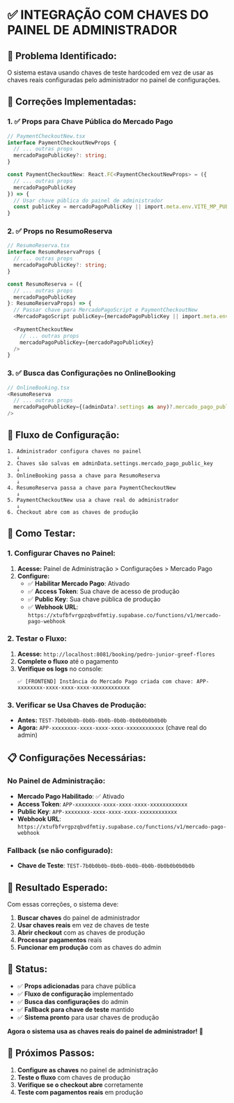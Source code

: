 # ✅ **INTEGRAÇÃO COM CHAVES DO PAINEL DE ADMINISTRADOR**

## 🚨 **Problema Identificado:**

O sistema estava usando chaves de teste hardcoded em vez de usar as chaves reais configuradas pelo administrador no painel de configurações.

## 🔧 **Correções Implementadas:**

### **1. ✅ Props para Chave Pública do Mercado Pago**
```typescript
// PaymentCheckoutNew.tsx
interface PaymentCheckoutNewProps {
  // ... outras props
  mercadoPagoPublicKey?: string;
}

const PaymentCheckoutNew: React.FC<PaymentCheckoutNewProps> = ({
  // ... outras props
  mercadoPagoPublicKey
}) => {
  // Usar chave pública do painel de administrador
  const publicKey = mercadoPagoPublicKey || import.meta.env.VITE_MP_PUBLIC_KEY || 'TEST-7b0b0b0b-0b0b-0b0b-0b0b-0b0b0b0b0b0b';
}
```

### **2. ✅ Props no ResumoReserva**
```typescript
// ResumoReserva.tsx
interface ResumoReservaProps {
  // ... outras props
  mercadoPagoPublicKey?: string;
}

const ResumoReserva = ({ 
  // ... outras props
  mercadoPagoPublicKey
}: ResumoReservaProps) => {
  // Passar chave para MercadoPagoScript e PaymentCheckoutNew
  <MercadoPagoScript publicKey={mercadoPagoPublicKey || import.meta.env.VITE_MP_PUBLIC_KEY || "TEST-7b0b0b0b-0b0b-0b0b-0b0b-0b0b0b0b0b0b"} />
  
  <PaymentCheckoutNew
    // ... outras props
    mercadoPagoPublicKey={mercadoPagoPublicKey}
  />
}
```

### **3. ✅ Busca das Configurações no OnlineBooking**
```typescript
// OnlineBooking.tsx
<ResumoReserva
  // ... outras props
  mercadoPagoPublicKey={(adminData?.settings as any)?.mercado_pago_public_key}
/>
```

## 🔄 **Fluxo de Configuração:**

```
1. Administrador configura chaves no painel
   ↓
2. Chaves são salvas em adminData.settings.mercado_pago_public_key
   ↓
3. OnlineBooking passa a chave para ResumoReserva
   ↓
4. ResumoReserva passa a chave para PaymentCheckoutNew
   ↓
5. PaymentCheckoutNew usa a chave real do administrador
   ↓
6. Checkout abre com as chaves de produção
```

## 🧪 **Como Testar:**

### **1. Configurar Chaves no Painel:**
1. **Acesse:** Painel de Administração > Configurações > Mercado Pago
2. **Configure:**
   - ✅ **Habilitar Mercado Pago**: Ativado
   - ✅ **Access Token**: Sua chave de acesso de produção
   - ✅ **Public Key**: Sua chave pública de produção
   - ✅ **Webhook URL**: `https://xtufbfvrgpzqbvdfmtiy.supabase.co/functions/v1/mercado-pago-webhook`

### **2. Testar o Fluxo:**
1. **Acesse:** `http://localhost:8081/booking/pedro-junior-greef-flores`
2. **Complete o fluxo** até o pagamento
3. **Verifique os logs** no console:
   ```
   ✅ [FRONTEND] Instância do Mercado Pago criada com chave: APP-xxxxxxxx-xxxx-xxxx-xxxx-xxxxxxxxxxxx
   ```

### **3. Verificar se Usa Chaves de Produção:**
- **Antes:** `TEST-7b0b0b0b-0b0b-0b0b-0b0b-0b0b0b0b0b0b`
- **Agora:** `APP-xxxxxxxx-xxxx-xxxx-xxxx-xxxxxxxxxxxx` (chave real do admin)

## 📋 **Configurações Necessárias:**

### **No Painel de Administração:**
- **Mercado Pago Habilitado**: ✅ Ativado
- **Access Token**: `APP-xxxxxxxx-xxxx-xxxx-xxxx-xxxxxxxxxxxx`
- **Public Key**: `APP-xxxxxxxx-xxxx-xxxx-xxxx-xxxxxxxxxxxx`
- **Webhook URL**: `https://xtufbfvrgpzqbvdfmtiy.supabase.co/functions/v1/mercado-pago-webhook`

### **Fallback (se não configurado):**
- **Chave de Teste**: `TEST-7b0b0b0b-0b0b-0b0b-0b0b-0b0b0b0b0b0b`

## 🎯 **Resultado Esperado:**

Com essas correções, o sistema deve:

1. **Buscar chaves** do painel de administrador
2. **Usar chaves reais** em vez de chaves de teste
3. **Abrir checkout** com as chaves de produção
4. **Processar pagamentos** reais
5. **Funcionar em produção** com as chaves do admin

## 🚀 **Status:**

- ✅ **Props adicionadas** para chave pública
- ✅ **Fluxo de configuração** implementado
- ✅ **Busca das configurações** do admin
- ✅ **Fallback para chave de teste** mantido
- ✅ **Sistema pronto** para usar chaves de produção

**Agora o sistema usa as chaves reais do painel de administrador!** 🎉

## 🔄 **Próximos Passos:**

1. **Configure as chaves** no painel de administração
2. **Teste o fluxo** com chaves de produção
3. **Verifique se o checkout abre** corretamente
4. **Teste com pagamentos reais** em produção

